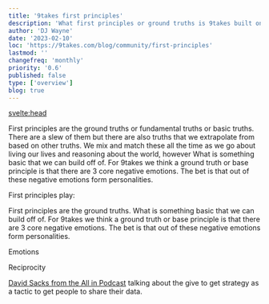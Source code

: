 ```yaml
---
title: '9takes first principles'
description: 'What first principles or ground truths is 9takes built on'
author: 'DJ Wayne'
date: '2023-02-10'
loc: 'https://9takes.com/blog/community/first-principles'
lastmod: ''
changefreq: 'monthly'
priority: '0.6'
published: false
type: ['overview']
blog: true
---
```


<svelte:head>
  <!-- <meta property="og:image" content="" /> -->
  <link rel="canonical" href="https://9takes.com/blog/community/first-principles">
</svelte:head>

First principles are the ground truths or fundamental truths or basic truths. There are a slew of them but there are also truths that we extrapolate from based on other truths. We mix and match these all the time as we go about living our lives and reasoning about the world, however What is something basic that we can build off of. For 9takes we think a ground truth or base principle is that there are 3 core negative emotions. The bet is that out of these negative emotions form personalities.

First principles play:

First principles are the ground truths. What is something basic that we can build off of. For 9takes we think a ground truth or base principle is that there are 3 core negative emotions. The bet is that out of these negative emotions form personalities.

Emotions

Reciprocity

[David Sacks from the All in Podcast](https://youtu.be/qQ544sWC8ZQ?t=485) talking about the give to get strategy as a tactic to get people to share their data.
